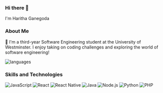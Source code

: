 ### Hi there 👋

I'm Haritha Ganegoda

### About Me

👋 I'm a third-year Software Engineering student at the University of Westminster.  I enjoy taking on coding challenges and exploring the world of software engineering!

<img align="center" src="https://github-readme-stats.vercel.app/api/top-langs/?username=HarithaGane99&&exclude_repo=gnomezgrave&layout=compact&theme=dracula" alt="languages"/>

### Skills and Technologies

![JavaScript](https://img.shields.io/badge/-JavaScript-yellow)
![React](https://img.shields.io/badge/-React-blue)
![React Native](https://img.shields.io/badge/-React_Native-blueviolet)
![Java](https://img.shields.io/badge/-Java-orange)
![Node.js](https://img.shields.io/badge/-Node.js-green)
![Python](https://img.shields.io/badge/-Python-blue)
![PHP](https://img.shields.io/badge/-PHP-purple)


<!--
**HarithaGane99/HarithaGane99** is a ✨ _special_ ✨ repository because its `README.md` (this file) appears on your GitHub profile.

Here are some ideas to get you started:

- 🔭 I’m currently working on ...
- 🌱 I’m currently learning ...
- 👯 I’m looking to collaborate on ...
- 🤔 I’m looking for help with ...
- 💬 Ask me about ...
- 📫 How to reach me: ...
- 😄 Pronouns: ...
- ⚡ Fun fact: ...
-->
